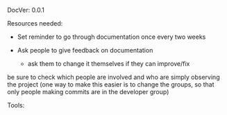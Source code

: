 DocVer: 0.0.1


Resources needed:


* Set reminder to go through documentation once every two weeks

* Ask people to give feedback on documentation
  * ask them to change it themselves if they can improve/fix

be sure to check which people are involved and who are simply observing the project
(one way to make this easier is to change the groups, so that only people making commits are in the developer group)


Tools:


